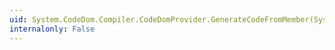 ```yaml
---
uid: System.CodeDom.Compiler.CodeDomProvider.GenerateCodeFromMember(System.CodeDom.CodeTypeMember,System.IO.TextWriter,System.CodeDom.Compiler.CodeGeneratorOptions)
internalonly: False
---
```

